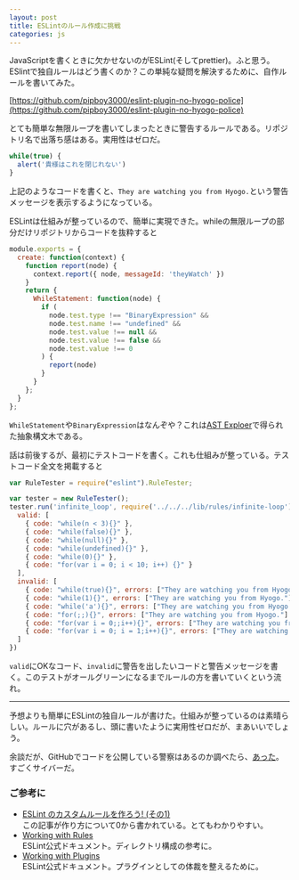 ```yaml
---
layout: post
title: ESLintのルール作成に挑戦
categories: js
---
```


JavaScriptを書くときに欠かせないのがESLint(そしてprettier)。ふと思う。ESlintで独自ルールはどう書くのか？この単純な疑問を解決するために、自作ルールを書いてみた。

[https://github.com/pipboy3000/eslint-plugin-no-hyogo-police](https://github.com/pipboy3000/eslint-plugin-no-hyogo-police)

とても簡単な無限ループを書いてしまったときに警告するルールである。リポジトリ名で出落ち感はある。実用性はゼロだ。

```js
while(true) {
  alert('貴様はこれを閉じれない')
}
```

上記のようなコードを書くと、`They are watching you from Hyogo.`という警告メッセージを表示するようになっている。

ESLintは仕組みが整っているので、簡単に実現できた。whileの無限ループの部分だけリポジトリからコードを抜粋すると

```js
module.exports = {
  create: function(context) {
    function report(node) {
      context.report({ node, messageId: 'theyWatch' })
    }
    return {
      WhileStatement: function(node) {
        if (
          node.test.type !== "BinaryExpression" &&
          node.test.name !== "undefined" &&
          node.test.value !== null &&
          node.test.value !== false &&
          node.test.value !== 0
        ) {
          report(node)
        }
      }
    };
  }
};
```

`WhileStatement`や`BinaryExpression`はなんぞや？これは[AST Exploer](https://astexplorer.net/)で得られた抽象構文木である。

話は前後するが、最初にテストコードを書く。これも仕組みが整っている。テストコード全文を掲載すると

```js
var RuleTester = require("eslint").RuleTester;

var tester = new RuleTester();
tester.run('infinite_loop', require('../../../lib/rules/infinite-loop'), {
  valid: [
    { code: "while(n < 3){}" },
    { code: "while(false){}" },
    { code: "while(null){}" },
    { code: "while(undefined){}" },
    { code: "while(0){}" },
    { code: "for(var i = 0; i < 10; i++) {}" }
  ],
  invalid: [
    { code: "while(true){}", errors: ["They are watching you from Hyogo."] },
    { code: "while(1){}", errors: ["They are watching you from Hyogo."] },
    { code: "while('a'){}", errors: ["They are watching you from Hyogo."] },
    { code: "for(;;){}", errors: ["They are watching you from Hyogo."] },
    { code: "for(var i = 0;;i++){}", errors: ["They are watching you from Hyogo."] },
    { code: "for(var i = 0; i = 1;i++){}", errors: ["They are watching you from Hyogo."] }
  ]
})
```

`valid`にOKなコード、`invalid`に警告を出したいコードと警告メッセージを書く。このテストがオールグリーンになるまでルールの方を書いていくという流れ。

---

予想よりも簡単にESLintの独自ルールが書けた。仕組みが整っているのは素晴らしい。ルールに穴があるし、頭に書いたように実用性ゼロだが、まあいいでしょう。

余談だが、GitHubでコードを公開している警察はあるのか調べたら、[あった](https://github.com/politie)。すごくサイバーだ。

### ご参考に

* [ESLint のカスタムルールを作ろう! (その1)](https://qiita.com/mysticatea/items/cc3f648e11368799e66c)  
  この記事が作り方について0から書かれている。とてもわかりやすい。
* [Working with Rules](https://eslint.org/docs/developer-guide/working-with-rules)  
  ESLint公式ドキュメント。ディレクトリ構成の参考に。
* [Working with Plugins](https://eslint.org/docs/developer-guide/working-with-plugins)  
  ESLint公式ドキュメント。プラグインとしての体裁を整えるために。

